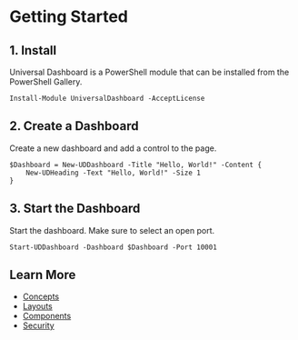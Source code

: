 # Getting Started

## 1. Install

Universal Dashboard is a PowerShell module that can be installed from the PowerShell Gallery.

```text
Install-Module UniversalDashboard -AcceptLicense
```

## 2. Create a Dashboard

Create a new dashboard and add a control to the page.

```text
$Dashboard = New-UDDashboard -Title "Hello, World!" -Content {
    New-UDHeading -Text "Hello, World!" -Size 1
}
```

## 3. Start the Dashboard 

Start the dashboard. Make sure to select an open port. 

```text
Start-UDDashboard -Dashboard $Dashboard -Port 10001
```

## Learn More

* [Concepts](concepts.md)
* [Layouts](components/formatting.md)
* [Components](components/)
* [Security](security/)


